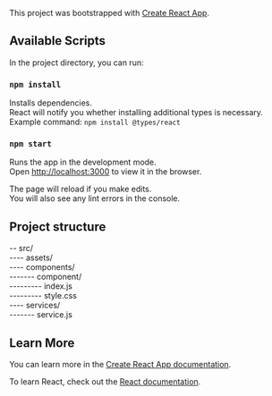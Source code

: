 This project was bootstrapped with [Create React App](https://github.com/facebook/create-react-app).

## Available Scripts

In the project directory, you can run:
### `npm install`

Installs dependencies.<br />
React will notify you whether installing additional types is necessary.<br />
Example command: `npm install @types/react`

### `npm start`

Runs the app in the development mode.<br />
Open [http://localhost:3000](http://localhost:3000) to view it in the browser.

The page will reload if you make edits.<br />
You will also see any lint errors in the console.

## Project structure

-- src/ <br />
---- assets/ <br />
---- components/ <br />
------- component/ <br />
--------- index.js <br />
--------- style.css <br />
---- services/ <br />
------- service.js <br />

## Learn More

You can learn more in the [Create React App documentation](https://facebook.github.io/create-react-app/docs/getting-started).

To learn React, check out the [React documentation](https://reactjs.org/).
